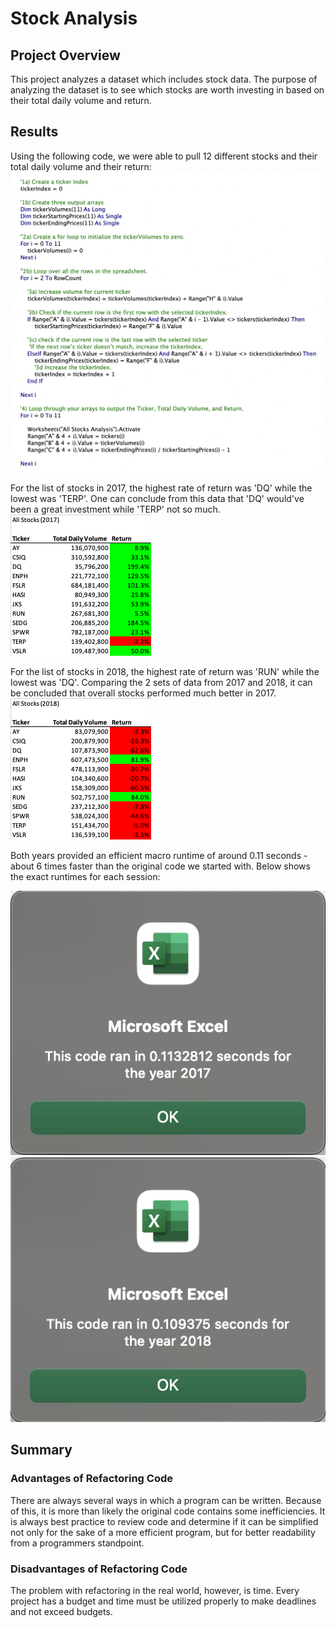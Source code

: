 # Stock Analysis

## Project Overview
This project analyzes a dataset which includes stock data. The purpose of analyzing the dataset is to see which stocks are worth investing in based on their total daily volume and return.

## Results
Using the following code, we were able to pull 12 different stocks and their total daily volume and their return:
![Sample Code](Resources/Code.png)

For the list of stocks in 2017, the highest rate of return was 'DQ' while the lowest was 'TERP'. One can conclude from this data that 'DQ' would've been a great investment while 'TERP' not so much.
![2017 Data](Resources/All_Stocks_(2017).png)

For the list of stocks in 2018, the highest rate of return was 'RUN' while the lowest was 'DQ'. Comparing the 2 sets of data from 2017 and 2018, it can be concluded that overall stocks performed much better in 2017.
![2018 Data](Resources/All_Stocks_(2018).png)

Both years provided an efficient macro runtime of around 0.11 seconds - about 6 times faster than the original code we started with. Below shows the exact runtimes for each session:

![2017 Runtime](Resources/VBA_Challenge_2017.png)
![2018 Runtime](Resources/VBA_Challenge_2018.png)

## Summary

### Advantages of Refactoring Code
There are always several ways in which a program can be written. Because of this, it is more than likely the original code contains some inefficiencies. It is always best practice to review code and determine if it can be simplified not only for the sake of a more efficient program, but for better readability from a programmers standpoint.

### Disadvantages of Refactoring Code
The problem with refactoring in the real world, however, is time. Every project has a budget and time must be utilized properly to make deadlines and not exceed budgets.
